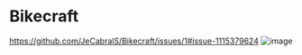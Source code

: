 # Bikecraft
https://github.com/JeCabralS/Bikecraft/issues/1#issue-1115379624
![image](https://user-images.githubusercontent.com/82785756/151229778-65cac1ff-f470-44be-a566-ccaf1df3a9d0.png)
